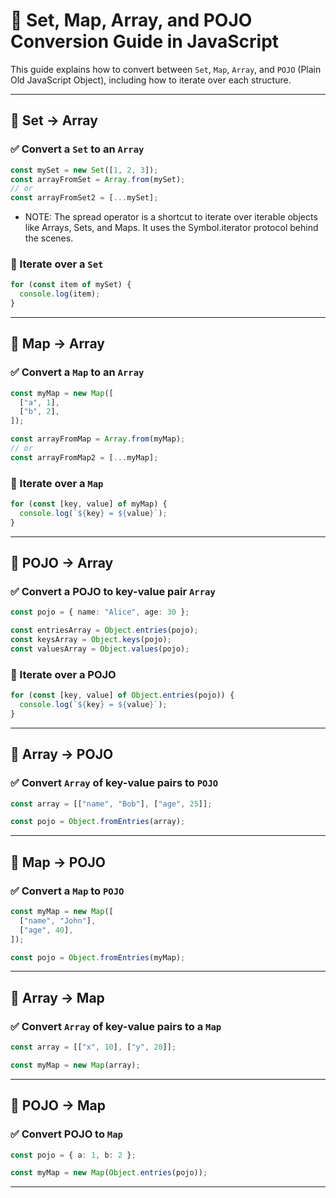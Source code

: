 # 🔄 Set, Map, Array, and POJO Conversion Guide in JavaScript

This guide explains how to convert between `Set`, `Map`, `Array`, and `POJO` (Plain Old JavaScript Object), including how to iterate over each structure.

---

## 📌 Set → Array

### ✅ Convert a `Set` to an `Array`
```ts
const mySet = new Set([1, 2, 3]);
const arrayFromSet = Array.from(mySet);
// or
const arrayFromSet2 = [...mySet];
```
- NOTE: The spread operator is a shortcut to iterate over iterable objects like Arrays, Sets, and Maps. It uses the Symbol.iterator protocol behind the scenes.

### 🔁 Iterate over a `Set`
```ts
for (const item of mySet) {
  console.log(item);
}
```

---

## 📌 Map → Array

### ✅ Convert a `Map` to an `Array`
```ts
const myMap = new Map([
  ["a", 1],
  ["b", 2],
]);

const arrayFromMap = Array.from(myMap);
// or
const arrayFromMap2 = [...myMap];
```

### 🔁 Iterate over a `Map`
```ts
for (const [key, value] of myMap) {
  console.log(`${key} = ${value}`);
}
```

---

## 📌 POJO → Array

### ✅ Convert a POJO to key-value pair `Array`
```ts
const pojo = { name: "Alice", age: 30 };

const entriesArray = Object.entries(pojo);
const keysArray = Object.keys(pojo);
const valuesArray = Object.values(pojo);
```

### 🔁 Iterate over a POJO
```ts
for (const [key, value] of Object.entries(pojo)) {
  console.log(`${key} = ${value}`);
}
```

---

## 📌 Array → POJO

### ✅ Convert `Array` of key-value pairs to `POJO`
```ts
const array = [["name", "Bob"], ["age", 25]];

const pojo = Object.fromEntries(array);
```

---

## 📌 Map → POJO

### ✅ Convert a `Map` to `POJO`
```ts
const myMap = new Map([
  ["name", "John"],
  ["age", 40],
]);

const pojo = Object.fromEntries(myMap);
```

---

## 📌 Array → Map

### ✅ Convert `Array` of key-value pairs to a `Map`
```ts
const array = [["x", 10], ["y", 20]];

const myMap = new Map(array);
```

---

## 📌 POJO → Map

### ✅ Convert POJO to `Map`
```ts
const pojo = { a: 1, b: 2 };

const myMap = new Map(Object.entries(pojo));
```

---